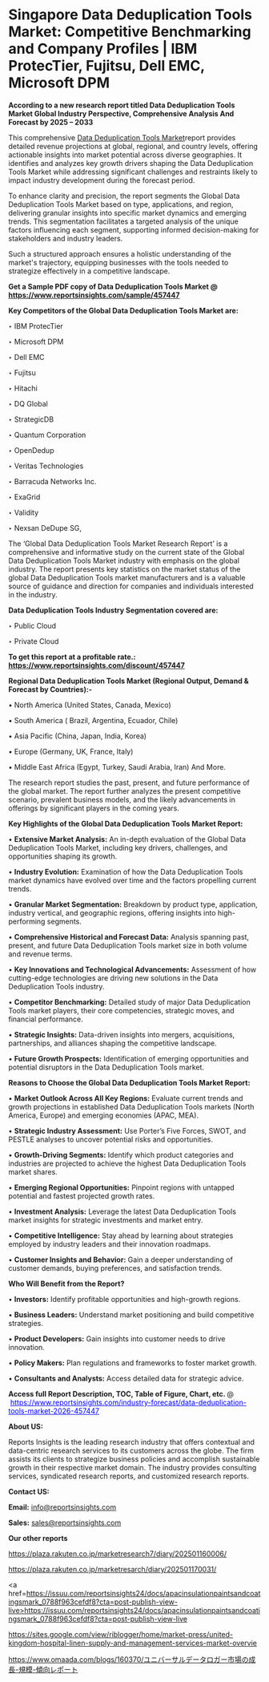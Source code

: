 # Singapore Data Deduplication Tools Market: Competitive Benchmarking and Company Profiles | IBM ProtecTier, Fujitsu, Dell EMC, Microsoft DPM

<strong>According to a new research report titled Data Deduplication Tools Market Global Industry Perspective, Comprehensive Analysis And Forecast by 2025 – 2033</strong>

This comprehensive <a href=https://www.reportsinsights.com/sample/457447>Data Deduplication Tools Market</a>report provides detailed revenue projections at global, regional, and country levels, offering actionable insights into market potential across diverse geographies. It identifies and analyzes key growth drivers shaping the Data Deduplication Tools Market while addressing significant challenges and restraints likely to impact industry development during the forecast period.

To enhance clarity and precision, the report segments the Global Data Deduplication Tools Market based on type, applications, and region, delivering granular insights into specific market dynamics and emerging trends. This segmentation facilitates a targeted analysis of the unique factors influencing each segment, supporting informed decision-making for stakeholders and industry leaders.

Such a structured approach ensures a holistic understanding of the market's trajectory, equipping businesses with the tools needed to strategize effectively in a competitive landscape.

<strong>Get a Sample PDF copy of Data Deduplication Tools Market </strong><strong>@<a href=https://www.reportsinsights.com/sample/457447 style=color:#0000ff;> https://www.reportsinsights.com/sample/457447</a></strong></font>

<strong>Key Competitors of the Global Data Deduplication Tools Market are:</strong>

‣ IBM ProtecTier

‣ Microsoft DPM

‣ Dell EMC

‣ Fujitsu

‣ Hitachi

‣ DQ Global

‣ StrategicDB

‣ Quantum Corporation

‣ OpenDedup

‣ Veritas Technologies

‣ Barracuda Networks Inc.

‣ ExaGrid

‣ Validity

‣ Nexsan DeDupe SG,

The ‘Global Data Deduplication Tools Market Research Report’ is a comprehensive and informative study on the current state of the Global Data Deduplication Tools Market industry with emphasis on the global industry. The report presents key statistics on the market status of the global Data Deduplication Tools market manufacturers and is a valuable source of guidance and direction for companies and individuals interested in the industry.

<strong>Data Deduplication Tools Industry Segmentation covered are:</strong>

‣ Public Cloud

‣ Private Cloud

<strong>To get this report at a profitable rate.: <a href=https://www.reportsinsights.com/discount/457447 style=color:#0000ff;>https://www.reportsinsights.com/discount/457447</a></strong></font>

<strong>Regional Data Deduplication Tools Market (Regional Output, Demand &amp; Forecast by Countries):-</strong>

• North America (United States, Canada, Mexico)

• South America ( Brazil, Argentina, Ecuador, Chile)

• Asia Pacific (China, Japan, India, Korea)

• Europe (Germany, UK, France, Italy)

• Middle East Africa (Egypt, Turkey, Saudi Arabia, Iran) And More.

The research report studies the past, present, and future performance of the global market. The report further analyzes the present competitive scenario, prevalent business models, and the likely advancements in offerings by significant players in the coming years.

<strong>Key Highlights of the Global Data Deduplication Tools Market Report:</strong>

• <strong>Extensive Market Analysis:</strong> An in-depth evaluation of the Global Data Deduplication Tools Market, including key drivers, challenges, and opportunities shaping its growth.

• <strong>Industry Evolution:</strong> Examination of how the Data Deduplication Tools market dynamics have evolved over time and the factors propelling current trends.

• <strong>Granular Market Segmentation:</strong> Breakdown by product type, application, industry vertical, and geographic regions, offering insights into high-performing segments.

• <strong>Comprehensive Historical and Forecast Data:</strong> Analysis spanning past, present, and future Data Deduplication Tools market size in both volume and revenue terms.

• <strong>Key Innovations and Technological Advancements:</strong> Assessment of how cutting-edge technologies are driving new solutions in the Data Deduplication Tools industry.

• <strong>Competitor Benchmarking:</strong> Detailed study of major Data Deduplication Tools market players, their core competencies, strategic moves, and financial performance.

• <strong>Strategic Insights:</strong> Data-driven insights into mergers, acquisitions, partnerships, and alliances shaping the competitive landscape.

• <strong>Future Growth Prospects:</strong> Identification of emerging opportunities and potential disruptors in the Data Deduplication Tools market.

<strong>Reasons to Choose the Global Data Deduplication Tools Market Report:</strong>

• <strong>Market Outlook Across All Key Regions:</strong> Evaluate current trends and growth projections in established Data Deduplication Tools markets (North America, Europe) and emerging economies (APAC, MEA).

• <strong>Strategic Industry Assessment:</strong> Use Porter’s Five Forces, SWOT, and PESTLE analyses to uncover potential risks and opportunities.

• <strong>Growth-Driving Segments:</strong> Identify which product categories and industries are projected to achieve the highest Data Deduplication Tools market shares.

• <strong>Emerging Regional Opportunities:</strong> Pinpoint regions with untapped potential and fastest projected growth rates.

• <strong>Investment Analysis:</strong> Leverage the latest Data Deduplication Tools market insights for strategic investments and market entry.

• <strong>Competitive Intelligence:</strong> Stay ahead by learning about strategies employed by industry leaders and their innovation roadmaps.

• <strong>Customer Insights and Behavior:</strong> Gain a deeper understanding of customer demands, buying preferences, and satisfaction trends.

<strong>Who Will Benefit from the Report?</strong>

• <strong>Investors:</strong> Identify profitable opportunities and high-growth regions.

• <strong>Business Leaders:</strong> Understand market positioning and build competitive strategies.

• <strong>Product Developers:</strong> Gain insights into customer needs to drive innovation.

• <strong>Policy Makers:</strong> Plan regulations and frameworks to foster market growth.

• <strong>Consultants and Analysts:</strong> Access detailed data for strategic advice.
</ul>
<strong>Access full Report Description, TOC, Table of Figure, Chart, etc. </strong>@  <a href=https://www.reportsinsights.com/industry-forecast/data-deduplication-tools-market-2026-457447 style=color:#0000ff;>https://www.reportsinsights.com/industry-forecast/data-deduplication-tools-market-2026-457447</a></font>

<strong><strong>About US</strong>:</strong>

Reports Insights is the leading research industry that offers contextual and data-centric research services to its customers across the globe. The firm assists its clients to strategize business policies and accomplish sustainable growth in their respective market domain. The industry provides consulting services, syndicated research reports, and customized research reports.

<strong>Contact US:</strong>

<p class=""""><b>Email:</b> <a href=mailto:info@reportsinsights.com>info@reportsinsights.com</a></p>
<p class=""""><b>Sales:</b> <a href=mailto:sales@reportsinsights.com>sales@reportsinsights.com</a></p>

<strong>Our other reports</strong>

<a href=https://plaza.rakuten.co.jp/marketresearch7/diary/202501160006/>https://plaza.rakuten.co.jp/marketresearch7/diary/202501160006/</a>

<a href=https://plaza.rakuten.co.jp/marketresarch/diary/202501170031/>https://plaza.rakuten.co.jp/marketresarch/diary/202501170031/</a>

<a href=https://issuu.com/reportsinsights24/docs/apacinsulationpaintsandcoatingsmark_0788f963cefdf8?cta=post-publish-view-live>https://issuu.com/reportsinsights24/docs/apacinsulationpaintsandcoatingsmark_0788f963cefdf8?cta=post-publish-view-live</a>

<a href=https://sites.google.com/view/riblogger/home/market-press/united-kingdom-hospital-linen-supply-and-management-services-market-overvie>https://sites.google.com/view/riblogger/home/market-press/united-kingdom-hospital-linen-supply-and-management-services-market-overvie</a>

<a href=https://www.omaada.com/blogs/160370/ユニバーサルデータロガー市場の成長-規模-傾向レポート>https://www.omaada.com/blogs/160370/ユニバーサルデータロガー市場の成長-規模-傾向レポート</a>
